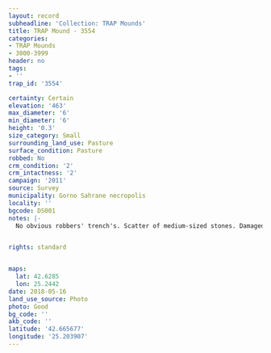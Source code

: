 ```yaml
---
layout: record
subheadline: 'Collection: TRAP Mounds'
title: TRAP Mound - 3554
categories:
- TRAP Mounds
- 3000-3999
header: no
tags:
- ''
trap_id: '3554'

certainty: Certain
elevation: '463'
max_diameter: '6'
min_diameter: '6'
height: '0.3'
size_category: Small
surrounding_land_use: Pasture
surface_condition: Pasture
robbed: No
crm_condition: '2'
crm_intactness: '2'
campaign: '2011'
source: Survey
municipality: Gorno Sahrane necropolis
locality: ''
bgcode: DS001
notes: |-
  No obvious robbers' trench's. Scatter of medium-sized stones. Damaged by agricultural activity. Built on partial slope, west side higher than east.


rights: standard


maps:
  lat: 42.6285
  lon: 25.2442
date: 2018-05-16
land_use_source: Photo
photo: Good
bg_code: ''
akb_code: ''
latitude: '42.665677'
longitude: '25.203907'
---
```


